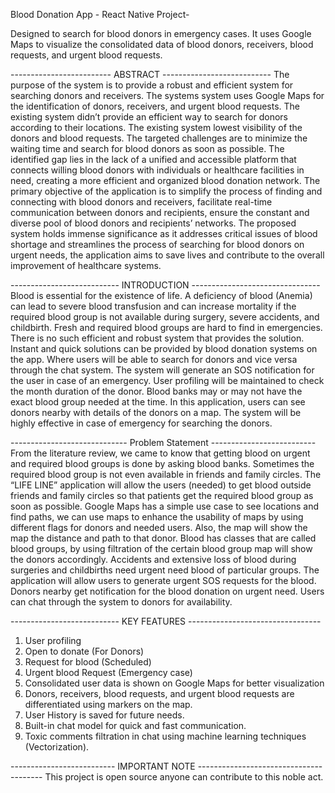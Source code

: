 Blood Donation App - 
React Native Project- 

Designed to search for blood donors in emergency cases. It uses Google Maps to visualize the consolidated data of blood donors, receivers, blood requests, and urgent blood requests.

------------------------- ABSTRACT ---------------------------
The purpose of the system is to provide a robust and efficient system for searching donors and receivers. The systems system uses Google Maps for the identification of donors, receivers, and urgent blood requests. 
The existing system didn’t provide an efficient way to search for donors according to their locations. The existing system lowest visibility of the donors and blood requests. The targeted challenges are to minimize the
waiting time and search for blood donors as soon as possible. The identified gap lies in the lack of a unified and accessible platform that connects willing blood donors with individuals or healthcare facilities in need, 
creating a more efficient and organized blood donation network. The primary objective of the application is to simplify the process of finding and connecting with blood donors and receivers, facilitate real-time 
communication between donors and recipients, ensure the constant and diverse pool of blood donors and recipients’ networks. The proposed system holds immense significance as it addresses critical issues of blood shortage
and streamlines the process of searching for blood donors on urgent needs, the application aims to save lives and contribute to the overall improvement of healthcare systems.


--------------------------- INTRODUCTION --------------------------------
Blood is essential for the existence of life. A deficiency of blood (Anemia) can lead to severe blood transfusion and can increase mortality if the required blood group is not available during surgery, severe 
accidents, and childbirth. Fresh and required blood groups are hard to find in emergencies. There is no such efficient and robust system that provides the solution. Instant and quick solutions can be provided 
by blood donation systems on the app. Where users will be able to search for donors and vice versa through the chat system. The system will generate an SOS notification for the user in case of an emergency.
User profiling will be maintained to check the month duration of the donor. Blood banks may or may not have the exact blood group needed at the time. In this application, users can see donors nearby with details 
of the donors on a map. The system will be highly effective in case of emergency for searching the donors.


----------------------------- Problem Statement --------------------------
From the literature review, we came to know that getting blood on urgent and required blood groups is done by asking blood banks. Sometimes the required blood group is not even available in friends and family circles. 
The “LIFE LINE” application will allow the users (needed) to get blood outside friends and family circles so that patients get the required blood group as soon as possible. Google Maps has a simple use case to see 
locations and find paths, we can use maps to enhance the usability of maps by using different flags for donors and needed users. Also, the map will show the map the distance and path to that donor. Blood has classes 
that are called blood groups, by using filtration of the certain blood group map will show the donors accordingly. Accidents and extensive loss of blood during surgeries and childbirths need urgent need blood of 
particular groups. The application will allow users to generate urgent SOS requests for the blood. Donors nearby get notification for the blood donation on urgent need. Users can chat through the system to donors for availability.


--------------------------- KEY FEATURES ---------------------------------
1. User profiling
2. Open to donate (For Donors)
3. Request for blood (Scheduled)
5. Urgent blood Request (Emergency case)
6. Consolidated user data is shown on Google Maps for better visualization
7. Donors, receivers, blood requests, and urgent blood requests are differentiated using markers on the map.
8. User History is saved for future needs.
9. Built-in chat model for quick and fast communication.
10. Toxic comments filtration in chat using machine learning techniques (Vectorization).

-------------------------- IMPORTANT NOTE ---------------------------------------
This project is open source anyone can contribute to this noble act.
